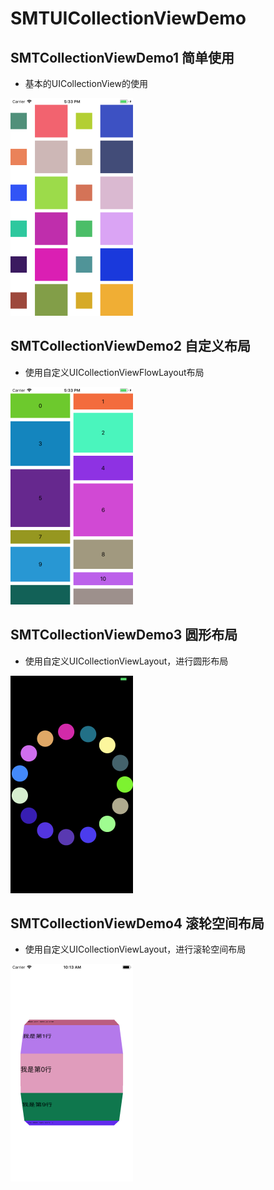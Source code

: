 # SMTUICollectionViewDemo

## SMTCollectionViewDemo1 简单使用

- 基本的UICollectionView的使用

![](https://raw.githubusercontent.com/SeaMoonTime/UICollectionViewDemo/master/Images/SMTCollectionViewDemo1.png)

## SMTCollectionViewDemo2 自定义布局

- 使用自定义UICollectionViewFlowLayout布局

![](https://raw.githubusercontent.com/SeaMoonTime/UICollectionViewDemo/master/Images/SMTCollectionViewDemo2.png)

## SMTCollectionViewDemo3 圆形布局

- 使用自定义UICollectionViewLayout，进行圆形布局

![](https://raw.githubusercontent.com/SeaMoonTime/UICollectionViewDemo/master/Images/SMTCollectionViewDemo3.png)

## SMTCollectionViewDemo4 滚轮空间布局

- 使用自定义UICollectionViewLayout，进行滚轮空间布局

![](https://raw.githubusercontent.com/SeaMoonTime/UICollectionViewDemo/master/Images/SMTCollectionViewDemo4.png)